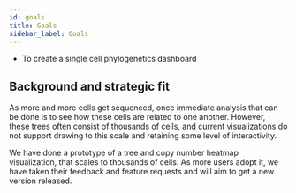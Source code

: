 ```yaml
---
id: goals
title: Goals
sidebar_label: Goals
---
```


- To create a single cell phylogenetics dashboard

## Background and strategic fit

As more and more cells get sequenced, once immediate analysis that can be done is to see how these cells are related to one another. However, these trees often consist of thousands of cells, and current visualizations do not support drawing to this scale and retaining some level of interactivity.

We have done a prototype of a tree and copy number heatmap visualization, that scales to thousands of cells. As more users adopt it, we have taken their feedback and feature requests and will aim to get a new version released.
